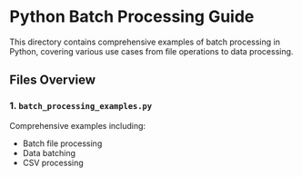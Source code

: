 # Python Batch Processing Guide

This directory contains comprehensive examples of batch processing in Python, covering various use cases from file operations to data processing.

## Files Overview

### 1. `batch_processing_examples.py`
Comprehensive examples including:
- Batch file processing
- Data batching
- CSV processing
